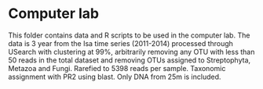 # Computer lab

This folder contains data and R scripts to be used in the computer lab.
The data is 3 year from the Isa time series (2011-2014) processed through USearch with clustering at 99%,
arbitrarily removing any OTU with less than 50 reads in the total dataset and removing OTUs assigned to Streptophyta, Metazoa and Fungi.
Rarefied to 5398 reads per sample. Taxonomic assignment with PR2 using blast. Only DNA from 25m is included.
